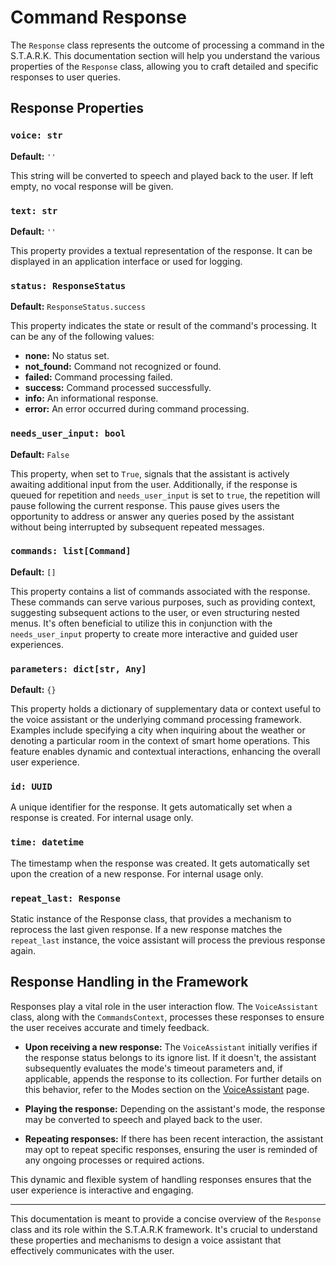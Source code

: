 # Command Response

The `Response` class represents the outcome of processing a command in the S.T.A.R.K. This documentation section will help you understand the various properties of the `Response` class, allowing you to craft detailed and specific responses to user queries.

## Response Properties

### `voice: str`
**Default:** `''`

This string will be converted to speech and played back to the user. If left empty, no vocal response will be given.

### `text: str`
**Default:** `''`

This property provides a textual representation of the response. It can be displayed in an application interface or used for logging.

### `status: ResponseStatus`
**Default:** `ResponseStatus.success`

This property indicates the state or result of the command's processing. It can be any of the following values:

- **none:** No status set.
- **not_found:** Command not recognized or found.
- **failed:** Command processing failed.
- **success:** Command processed successfully.
- **info:** An informational response.
- **error:** An error occurred during command processing.

### `needs_user_input: bool`

**Default:** `False`

This property, when set to `True`, signals that the assistant is actively awaiting additional input from the user. Additionally, if the response is queued for repetition and `needs_user_input` is set to `true`, the repetition will pause following the current response. This pause gives users the opportunity to address or answer any queries posed by the assistant without being interrupted by subsequent repeated messages.

### `commands: list[Command]`

**Default:** `[]`

This property contains a list of commands associated with the response. These commands can serve various purposes, such as providing context, suggesting subsequent actions to the user, or even structuring nested menus. It's often beneficial to utilize this in conjunction with the `needs_user_input` property to create more interactive and guided user experiences.

### `parameters: dict[str, Any]`

**Default:** `{}`

This property holds a dictionary of supplementary data or context useful to the voice assistant or the underlying command processing framework. Examples include specifying a city when inquiring about the weather or denoting a particular room in the context of smart home operations. This feature enables dynamic and contextual interactions, enhancing the overall user experience.

### `id: UUID`

A unique identifier for the response. It gets automatically set when a response is created. For internal usage only.

### `time: datetime`

The timestamp when the response was created. It gets automatically set upon the creation of a new response. For internal usage only.

### `repeat_last: Response`

Static instance of the Response class, that provides a mechanism to reprocess the last given response. If a new response matches the `repeat_last` instance, the voice assistant will process the previous response again.

## Response Handling in the Framework

Responses play a vital role in the user interaction flow. The `VoiceAssistant` class, along with the `CommandsContext`, processes these responses to ensure the user receives accurate and timely feedback.

- **Upon receiving a new response:** The `VoiceAssistant` initially verifies if the response status belongs to its ignore list. If it doesn't, the assistant subsequently evaluates the mode's timeout parameters and, if applicable, appends the response to its collection. For further details on this behavior, refer to the Modes section on the [VoiceAssistant](/voice-assistant) page.

- **Playing the response:** Depending on the assistant's mode, the response may be converted to speech and played back to the user.

- **Repeating responses:** If there has been recent interaction, the assistant may opt to repeat specific responses, ensuring the user is reminded of any ongoing processes or required actions.

This dynamic and flexible system of handling responses ensures that the user experience is interactive and engaging.

---

This documentation is meant to provide a concise overview of the `Response` class and its role within the S.T.A.R.K framework. It's crucial to understand these properties and mechanisms to design a voice assistant that effectively communicates with the user.
